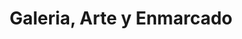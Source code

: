 ---
title: "Galeria, Arte y Enmarcado"
url: /san-rafael-de-escazu/galeria-arte-y-enmarcado/
shop: Kunst
---